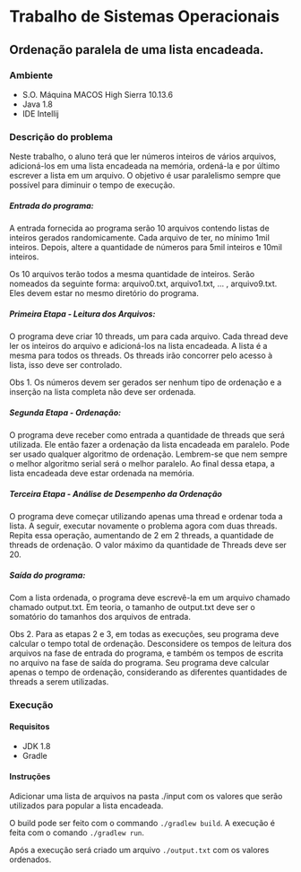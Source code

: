 # Trabalho de Sistemas Operacionais
##  Ordenação paralela de uma lista encadeada.

### Ambiente

- S.O. Máquina MACOS High Sierra 10.13.6
- Java 1.8
- IDE Intellij

### Descrição do problema

Neste trabalho, o aluno terá que ler números inteiros de vários
arquivos, adicioná-los em uma lista encadeada na memória, ordená-la e
por último escrever a lista em um arquivo. O objetivo é usar
paralelismo sempre que possível para diminuir o tempo de execução.

##### Entrada do programa:

A entrada fornecida ao programa serão 10 arquivos contendo
listas de inteiros gerados randomicamente. Cada arquivo de ter, no
mínimo 1mil inteiros. Depois, altere a quantidade de números para 5mil
inteiros e 10mil inteiros.

Os 10 arquivos terão todos a mesma quantidade de inteiros. Serão
nomeados da seguinte forma: arquivo0.txt, arquivo1.txt, ... ,
arquivo9.txt. Eles devem estar no mesmo diretório do programa.

##### Primeira Etapa - Leitura dos Arquivos:

O programa deve criar 10 threads, um para cada arquivo. Cada thread
deve ler os inteiros do arquivo e adicioná-los na lista encadeada. A
lista é a mesma para todos os threads. Os threads irão concorrer pelo
acesso à lista, isso deve ser controlado.

Obs 1. Os números devem ser gerados ser nenhum tipo de ordenação e a
inserção na lista completa não deve ser ordenada.

##### Segunda Etapa - Ordenação:

O programa deve receber como entrada a quantidade de threads que será
utilizada. Ele então fazer a ordenação da lista
encadeada em paralelo. Pode ser usado qualquer algoritmo de ordenação.
Lembrem-se que nem sempre o melhor algoritmo serial será o melhor
paralelo. Ao final dessa etapa, a lista encadeada deve estar ordenada
na memória.

##### Terceira Etapa - Análise de Desempenho da Ordenação
O programa deve começar utilizando apenas uma thread e ordenar toda a
lista. A seguir, executar novamente o problema agora com duas threads.
Repita essa operação, aumentando de 2 em 2 threads, a quantidade de
threads de ordenação. O valor máximo da quantidade de Threads deve ser 20.

##### Saída do programa:

Com a lista ordenada, o programa deve escrevê-la em um arquivo chamado
chamado output.txt. Em teoria, o tamanho de output.txt deve
ser o somatório do tamanhos dos arquivos de entrada.

Obs 2. Para as etapas 2 e 3, em todas as execuções, seu programa deve
calcular o tempo total de ordenação. Desconsidere os tempos de leitura
dos arquivos na fase de entrada do programa, e também os tempos de
escrita no arquivo na fase de saída do programa. Seu programa deve
calcular apenas o tempo de ordenação, considerando as diferentes
quantidades de threads a serem utilizadas.

### Execução 

#### Requisitos

- JDK 1.8
- Gradle

#### Instruções

Adicionar uma lista de arquivos na pasta ./input com os valores que serão
 utilizados para popular a lista encadeada.
 
O build pode ser feito com o commando ``./gradlew build``.
A execução é feita com o comando ``./gradlew run``.

Após a execução será criado um arquivo ``./output.txt`` com os valores ordenados.